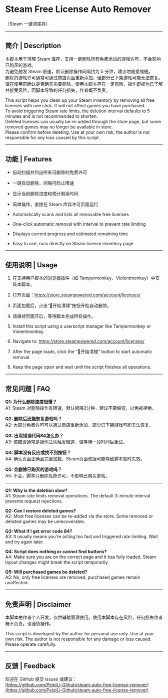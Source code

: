 # Steam Free License Auto Remover  
（Steam 一键清库存）

---

## 简介 | Description

本脚本用于清理 Steam 库存，支持一键删除所有免费添加的游戏许可，不会影响已购买的游戏。  
为避免触发 Steam 限速，默认删除操作间隔约为 5 分钟，建议勿随意缩短。  
删除的游戏许可通常可通过商店页面重新添加，但部分已下架游戏可能无法恢复。  
请在使用前确认是否确实需要删除。使用本脚本存在一定风险，操作即视为已了解并接受风险，因脚本导致的任何损失，作者概不负责。

This script helps you clean up your Steam inventory by removing all free licenses with one click. It will not affect games you have purchased.  
To avoid triggering Steam rate limits, the deletion interval defaults to 5 minutes and is not recommended to shorten.  
Deleted licenses can usually be re-added through the store page, but some removed games may no longer be available in store.  
Please confirm before deleting. Use at your own risk; the author is not responsible for any loss caused by this script.

---

## 功能 | Features

- 自动扫描并列出所有可删除的免费许可  
- 一键自动删除，间隔可防止限速  
- 显示当前删除进度和预计剩余时间  
- 简单操作，直接在 Steam 库存许可页面运行

- Automatically scans and lists all removable free licenses  
- One-click automatic removal with interval to prevent rate limiting  
- Displays current progress and estimated remaining time  
- Easy to use, runs directly on Steam license inventory page

---

## 使用说明 | Usage

1. 在支持用户脚本的浏览器插件（如 Tampermonkey、Violentmonkey）中安装本脚本。  
2. 打开页面：https://store.steampowered.com/account/licenses/  
3. 页面加载后，点击“🧹开始清理”按钮开始自动删除。  
4. 请保持页面开启，等待脚本完成所有操作。  

1. Install this script using a userscript manager like Tampermonkey or Violentmonkey.  
2. Navigate to: https://store.steampowered.com/account/licenses/  
3. After the page loads, click the "🧹开始清理" button to start automatic removal.  
4. Keep the page open and wait until the script finishes all operations.

---

## 常见问题 | FAQ

**Q1: 为什么删除速度很慢？**  
A1: Steam 对删除操作有限速，默认间隔3分钟，建议不要缩短，以免被拒绝。

**Q2: 删除后还能恢复游戏吗？**  
A2: 大部分免费许可可以通过商店重新添加，部分已下架游戏可能无法恢复。

**Q3: 出现错误代码84怎么办？**  
A3: 该错误通常是操作过快触发限速，请等待一段时间后重试。

**Q4: 脚本没有反应或找不到按钮？**  
A4: 确认页面正确且完全加载，Steam页面改版可能导致脚本暂时失效。

**Q5: 会删除已购买的游戏吗？**  
A5: 不会，脚本只删除免费许可，不影响已购买游戏。

---

**Q1: Why is the deletion slow?**  
A1: Steam rate limits removal operations. The default 3-minute interval prevents request rejections.

**Q2: Can I restore deleted games?**  
A2: Most free licenses can be re-added via the store. Some removed or delisted games may be unrecoverable.

**Q3: What if I get error code 84?**  
A3: It usually means you're acting too fast and triggered rate limiting. Wait and try again later.

**Q4: Script does nothing or cannot find buttons?**  
A4: Make sure you are on the correct page and it has fully loaded. Steam layout changes might break the script temporarily.

**Q5: Will purchased games be deleted?**  
A5: No, only free licenses are removed, purchased games remain unaffected.

---

## 免责声明 | Disclaimer

本脚本由作者个人开发，仅供辅助管理使用。使用本脚本存在风险，任何损失作者概不负责。请谨慎操作。

This script is developed by the author for personal use only. Use at your own risk. The author is not responsible for any damage or loss caused. Please operate carefully.

---

## 反馈 | Feedback

欢迎在 GitHub 提交 issues 或建议：  
[https://github.com/PeiqiLi-Github/steam-auto-free-license-remover](https://github.com/PeiqiLi-Github/steam-auto-free-license-remover)
